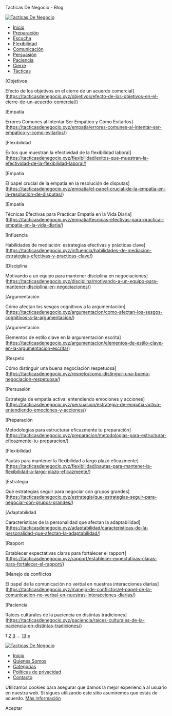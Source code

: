 Tacticas De Negocio - Blog


























 



[![Tacticas De Negocio](https://tacticasdenegocio.xyz/wp-content/uploads/Tacticas-De-Negocio.png)](https://tacticasdenegocio.xyz/)

* [Inicio](https://tacticasdenegocio.xyz)
* [Preparación](https://tacticasdenegocio.xyz/preparacion/)
* [Escucha](https://tacticasdenegocio.xyz/escucha/)
* [Flexibilidad](https://tacticasdenegocio.xyz/flexibilidad/)
* [Comunicación](https://tacticasdenegocio.xyz/comunicacion/)
* [Persuasión](https://tacticasdenegocio.xyz/persuasion/)
* [Paciencia](https://tacticasdenegocio.xyz/paciencia/)
* [Cierre](https://tacticasdenegocio.xyz/cierre/)
* [Tácticas](https://tacticasdenegocio.xyz/tacticas/)



[Objetivos

Efecto de los objetivos en el cierre de un acuerdo comercial](https://tacticasdenegocio.xyz/objetivos/efecto-de-los-objetivos-en-el-cierre-de-un-acuerdo-comercial/)

[Empatía

Errores Comunes al Intentar Ser Empático y Cómo Evitarlos](https://tacticasdenegocio.xyz/empatia/errores-comunes-al-intentar-ser-empatico-y-como-evitarlos/)

[Flexibilidad

Éxitos que muestran la efectividad de la flexibilidad laboral](https://tacticasdenegocio.xyz/flexibilidad/exitos-que-muestran-la-efectividad-de-la-flexibilidad-laboral/)

[Empatía

El papel crucial de la empatía en la resolución de disputas](https://tacticasdenegocio.xyz/empatia/el-papel-crucial-de-la-empatia-en-la-resolucion-de-disputas/)

[Empatía

Técnicas Efectivas para Practicar Empatía en la Vida Diaria](https://tacticasdenegocio.xyz/empatia/tecnicas-efectivas-para-practicar-empatia-en-la-vida-diaria/)

[Influencia

Habilidades de mediación: estrategias efectivas y prácticas clave](https://tacticasdenegocio.xyz/influencia/habilidades-de-mediacion-estrategias-efectivas-y-practicas-clave/)

[Disciplina

Motivando a un equipo para mantener disciplina en negociaciones](https://tacticasdenegocio.xyz/disciplina/motivando-a-un-equipo-para-mantener-disciplina-en-negociaciones/)

[Argumentación

Cómo afectan los sesgos cognitivos a la argumentación](https://tacticasdenegocio.xyz/argumentacion/como-afectan-los-sesgos-cognitivos-a-la-argumentacion/)

[Argumentación

Elementos de estilo clave en la argumentación escrita](https://tacticasdenegocio.xyz/argumentacion/elementos-de-estilo-clave-en-la-argumentacion-escrita/)

[Respeto

Cómo distinguir una buena negociación respetuosa](https://tacticasdenegocio.xyz/respeto/como-distinguir-una-buena-negociacion-respetuosa/)

[Persuasión

Estrategia de empatía activa: entendiendo emociones y acciones](https://tacticasdenegocio.xyz/persuasion/estrategia-de-empatia-activa-entendiendo-emociones-y-acciones/)

[Preparación

Metodologías para estructurar eficazmente tu preparación](https://tacticasdenegocio.xyz/preparacion/metodologias-para-estructurar-eficazmente-tu-preparacion/)

[Flexibilidad

Pautas para mantener la flexibilidad a largo plazo eficazmente](https://tacticasdenegocio.xyz/flexibilidad/pautas-para-mantener-la-flexibilidad-a-largo-plazo-eficazmente/)

[Estrategia

Qué estrategias seguir para negociar con grupos grandes](https://tacticasdenegocio.xyz/estrategia/que-estrategias-seguir-para-negociar-con-grupos-grandes/)

[Adaptabilidad

Características de la personalidad que afectan la adaptabilidad](https://tacticasdenegocio.xyz/adaptabilidad/caracteristicas-de-la-personalidad-que-afectan-la-adaptabilidad/)

[Rapport

Establecer expectativas claras para fortalecer el rapport](https://tacticasdenegocio.xyz/rapport/establecer-expectativas-claras-para-fortalecer-el-rapport/)

[Manejo de conflictos

El papel de la comunicación no verbal en nuestras interacciones diarias](https://tacticasdenegocio.xyz/manejo-de-conflictos/el-papel-de-la-comunicacion-no-verbal-en-nuestras-interacciones-diarias/)

[Paciencia

Raíces culturales de la paciencia en distintas tradiciones](https://tacticasdenegocio.xyz/paciencia/raices-culturales-de-la-paciencia-en-distintas-tradiciones/)

1
[2](https://tacticasdenegocio.xyz/page/2/)
[3](https://tacticasdenegocio.xyz/page/3/)
…
[13](https://tacticasdenegocio.xyz/page/13/)
[»](https://tacticasdenegocio.xyz/page/2/)



[![Tacticas De Negocio](https://tacticasdenegocio.xyz/wp-content/uploads/Tacticas-De-Negocio.png)](https://tacticasdenegocio.xyz/)

* [Inicio](https://tacticasdenegocio.xyz)
* [Quienes Somos](https://tacticasdenegocio.xyz/quienes-somos/)
* [Categorias](https://tacticasdenegocio.xyz/categorias/)
* [Políticas de privacidad](https://tacticasdenegocio.xyz/politicas-de-privacidad/)
* [Contacto](https://tacticasdenegocio.xyz/contacto/)

Utilizamos cookies para asegurar que damos la mejor experiencia al usuario en nuestra web. Si sigues utilizando este sitio asumiremos que estás de acuerdo. [Más información](https://tacticasdenegocio.xyz/politicas-de-privacidad/)

Aceptar
